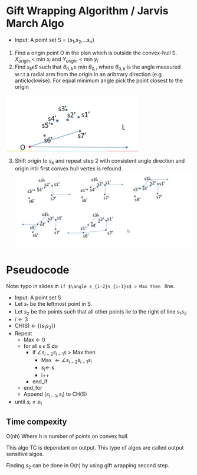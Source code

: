 # Gift Wrapping Algorithm / Jarvis March Algo

-   Input: A point set S = {$s_1$,$s_2$,...$s_n$}

1. Find a origin point O in the plan which is outside the convex-hull S. $X_{origin}$ < min $x_i$ and $Y_{origin}$ < min $y_i$
2. Find $s_k \epsilon S$ such that $\theta_{0,k}\leq$ min $\theta_{0,i}$ where $\theta_{0,k}$ is the angle measured w.r.t a radial arm from the origin in an aribtrary direction (e.g anticlockwise). For equal minimum angle pick the point closest to the origin

![Gift Wrapping algo](img/Gift%20Wrapping%20algo.png)

3. Shift origin to $s_k$ and repeat step 2 with consistent angle direction and origin intil first convex hull vertex is refound.
   ![](img/Gift%20Wrapping%20algo2.png)

# Pseudocode

Note: typo in slides in `if $\angle s_{i-2}s_{i-1}s$ > Max then ` line.

-   Input: A point set S
-   Let $s_1$ be the leftmost point in S.
-   Let $s_2$ be the points such that all other points lie to the right of line $s_1$$s_2$
-   $i \leftarrow 3$
-   CH(S) $\leftarrow$ {($s_1 s_2$)}
-   Repeat
    -   Max $\leftarrow$ 0
    -   for all s $\epsilon$ S do
        -   if $\angle s_{i-2}s_{i-1}s$ > Max then
            -   Max $\leftarrow \angle s_{i-2}s_{i-1}s_{i}$
            -   $s_i \leftarrow$ s
            -   i++
        -   end_if
    -   end_for
    -   Append $(s_{i-1},s_i)$ to CH(S)
-   until $s_i \neq s_1$

## Time compexity

O(nh) Where h is number of points on convex hull.

This algo TC is dependant on output. This type of algos are called output sensitive algos.

Finding $s_2$ can be done in O(n) by using gift wrapping second step.
